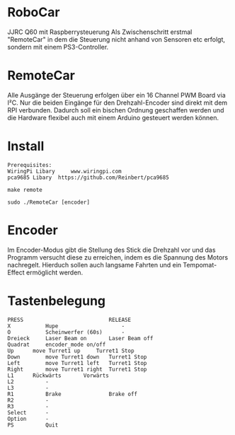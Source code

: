 # RoboCar
JJRC Q60 mit Raspberrysteuerung
Als Zwischenschritt erstmal "RemoteCar" in dem die Steuerung nicht anhand von Sensoren etc erfolgt, sondern mit einem PS3-Controller.

# RemoteCar
Alle Ausgänge der Steuerung erfolgen über ein 16 Channel PWM Board via I²C.
Nur die beiden Eingänge für den Drehzahl-Encoder sind direkt mit dem RPI verbunden.
Dadurch soll ein bischen Ordnung geschaffen werden und die Hardware flexibel auch mit einem Arduino gesteuert werden können.

# Install


	Prerequisites:
	WiringPi Libary 	www.wiringpi.com
	pca9685 Libary 	https://github.com/Reinbert/pca9685
	
	make remote
  	
	sudo ./RemoteCar [encoder]

# Encoder
Im Encoder-Modus gibt die Stellung des Stick die Drehzahl vor und das Programm versucht diese zu erreichen, indem es die Spannung des Motors nachregelt.
Hierduch sollen auch langsame Fahrten und ein Tempomat-Effect ermöglicht werden.

# Tastenbelegung

	PRESS							RELEASE
	X			Hupe					-
	O    		Scheinwerfer (60s)		-
	Dreieck		Laser Beam on		Laser Beam off			
	Quadrat		encoder_mode on/off
	Up		move Turret1 up		Turret1 Stop
	Down		move Turret1 down	Turret1 Stop
	Left		move Turret1 left	Turret1 Stop
	Right		move Turret1 right	Turret1 Stop
	L1		Rückwärts		Vorwärts
	L2			-		
	L3			-
	R1			Brake               Brake off
	R2			-
	R3			-
	Select		-
	Option		-
	PS			Quit

